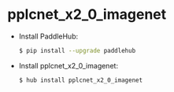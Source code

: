 # pplcnet_x2_0_imagenet
* Install PaddleHub: 

    ```bash
    $ pip install --upgrade paddlehub
    ```

* Install pplcnet_x2_0_imagenet: 

    ```bash
    $ hub install pplcnet_x2_0_imagenet
    ```
